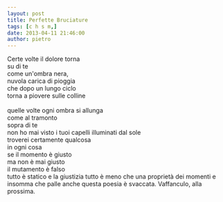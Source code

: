 ```yaml
---
layout: post
title: Perfette Bruciature
tags: [c h s m,]
date: 2013-04-11 21:46:00
author: pietro
---
```

Certe volte il dolore torna<br/>su di te<br/>come un'ombra nera,<br/>nuvola carica di pioggia<br/>che dopo un lungo ciclo<br/>torna a piovere sulle colline<br/><br/>quelle volte ogni ombra si allunga<br/>come al tramonto<br/>sopra di te<br/>non ho mai visto i tuoi capelli illuminati dal sole<br/>troverei certamente qualcosa<br/>in ogni cosa<br/>se il momento è giusto<br/>ma non è mai giusto<br/>il mutamento è falso<br/>tutto è statico e la giustizia tutto è meno che una proprietà dei momenti e insomma che palle anche questa poesia è svaccata. Vaffanculo, alla prossima.
